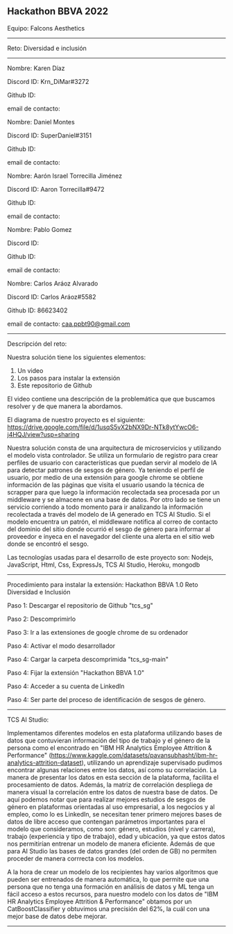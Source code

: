 

Hackathon BBVA 2022
--------------------------------------------------------------------------------------------------
Equipo: Falcons Aesthetics 

--------------------------------------------------------------------------------------------------
Reto: Diversidad e inclusión


--------------------------------------------------------------------------------------------------



Nombre: Karen Díaz

Discord ID: Krn_DiMar#3272

Github ID: 

email de contacto: 




Nombre: Daniel Montes

Discord ID: SuperDaniel#3151

Github ID: 

email de contacto: 




Nombre: Aarón Israel Torrecilla Jiménez

Discord ID: Aaron Torrecilla#9472

Github ID: 

email de contacto: 





Nombre: Pablo Gomez

Discord ID: 

Github ID: 

email de contacto: 




Nombre: Carlos Aráoz Alvarado

Discord ID: Carlos Aráoz#5582

Github ID: 86623402

email de contacto: caa.ppbt90@gmail.com





--------------------------------------------------------------------------------------------------
Descripción del reto:

Nuestra solución tiene los siguientes elementos:

1) Un video 
2) Los pasos para instalar la extensión 
3) Este repositorio de Github 


El video contiene una descripción de la problemática que que buscamos resolver y de que manera la abordamos. 


El diagrama de nuestro proyecto es el siguiente: https://drive.google.com/file/d/1usqS5vX2bNX9Dr-NTk8ytYwcO6-j4HQJ/view?usp=sharing


Nuestra solución consta de una arquitectura de microservicios y utilizando el modelo vista controlador. Se utiliza un formulario de registro para crear perfiles de usuario con características que puedan servir al modelo de IA para detectar patrones de sesgos de género. Ya teniendo el perfil de usuario, por medio de una extensión para google chrome se obtiene información de las páginas que visita el usuario usando la técnica de scrapper para que luego la información recolectada sea procesada por un middleware y se almacene en una base de datos. Por otro lado se tiene un servicio corriendo a todo momento para ir analizando la información recolectada a través del modelo de IA generado en TCS AI Studio. Si el modelo encuentra un patrón, el middleware notifica al correo de contacto del dominio del sitio donde ocurrió el sesgo de género para informar al proveedor e inyeca en el navegador del cliente una alerta en el sitio web donde se encontró el sesgo.

Las tecnologías usadas para el desarrollo de este proyecto son: Nodejs, JavaScript, Html, Css, ExpressJs, TCS AI Studio, Heroku, mongodb



--------------------------------------------------------------------------------------------------
Procedimiento para instalar la extensión:
Hackathon BBVA 1.0
Reto Diversidad e Inclusión

Paso 1: Descargar el repositorio de Github "tcs_sg"

Paso 2: Descomprimirlo

Paso 3: Ir a las extensiones de google chrome de su ordenador

Paso 4: Activar el modo desarrollador

Paso 4: Cargar la carpeta descomprimida "tcs_sg-main"

Paso 4: Fijar la extensión "Hackathon BBVA 1.0"

Paso 4: Acceder a su cuenta de LinkedIn

Paso 4: Ser parte del proceso de identificación de sesgos de género.




--------------------------------------------------------------------------------------------------

TCS AI Studio:

Implementamos diferentes modelos en esta plataforma utilizando bases de datos que contuvieran información del tipo de trabajo y el género de la persona como el encontrado en "IBM HR Analytics Employee Attrition & Performance" (https://www.kaggle.com/datasets/pavansubhasht/ibm-hr-analytics-attrition-dataset), utilizando un aprendizaje supervisado pudimos encontrar algunas relaciones entre los datos, así como su correlación. La manera de presentar los datos en esta sección de la plataforma, facilita el procesamiento de datos. Además, la matriz de correlación despliega de manera visual la correlación entre los datos de nuestra base de datos. De aquí podemos notar que para realizar mejores estudios de sesgos de género en plataformas orientadas al uso empresarial, a los negocios y al empleo, como lo es  LinkedIn, se necesitan tener primero mejores bases de datos de libre acceso que contengan parámetros importantes para el modelo que consideramos, como son: género, estudios (nivel y carrera), trabajo (experiencia y tipo de trabajo), edad y ubicación, ya que estos datos nos permitirían entrenar un modelo de manera eficiente. Además de que para AI Studio las bases de datos grandes (del orden de GB) no permiten proceder de manera corrrecta con los modelos.

A la hora de crear un modelo de los recipientes hay varios algoritmos que pueden ser entrenados de manera automática, lo que permite que una persona que no tenga una formación en análisis de datos y ML tenga un fácil acceso a estos recursos, para nuestro modelo con los datos de "IBM HR Analytics Employee Attrition & Performance" obtamos por un CatBoostClassifier y obtuvimos una precisión del 62%, la cuál con una mejor base de datos debe mejorar.





--------------------------------------------------------------------------------------------------
